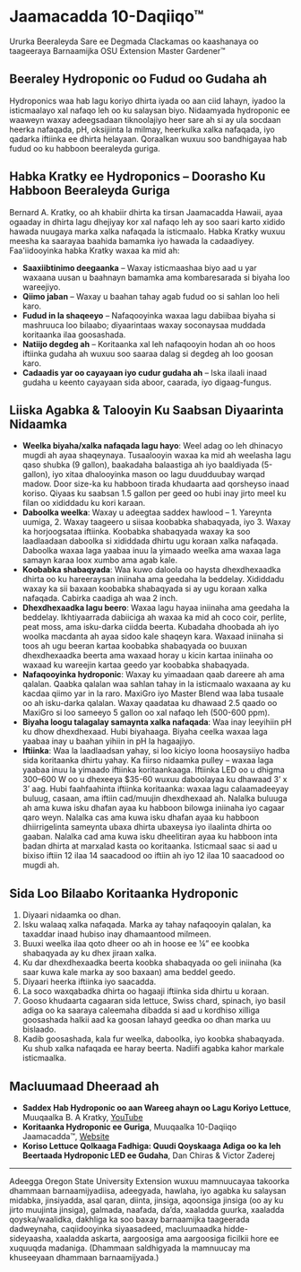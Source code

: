 # Jaamacadda 10-Daqiiqo™

Ururka Beeraleyda Sare ee Degmada Clackamas oo kaashanaya oo taageeraya Barnaamijka OSU Extension Master Gardener™

## Beeraley Hydroponic oo Fudud oo Gudaha ah

Hydroponics waa hab lagu koriyo dhirta iyada oo aan ciid lahayn, iyadoo la isticmaalayo xal nafaqo leh oo ku salaysan biyo. Nidaamyada hydroponic ee waaweyn waxay adeegsadaan tiknoolajiyo heer sare ah si ay ula socdaan heerka nafaqada, pH, oksijiinta la milmay, heerkulka xalka nafaqada, iyo qadarka iftiinka ee dhirta helayaan. Qoraalkan wuxuu soo bandhigayaa hab fudud oo ku habboon beeraleyda guriga.

## Habka Kratky ee Hydroponics – Doorasho Ku Habboon Beeraleyda Guriga

Bernard A. Kratky, oo ah khabiir dhirta ka tirsan Jaamacadda Hawaii, ayaa ogaaday in dhirta lagu dhejiyay kor xal nafaqo leh ay soo saari karto xidido hawada nuugaya marka xalka nafaqada la isticmaalo. Habka Kratky wuxuu meesha ka saarayaa baahida bamamka iyo hawada la cadaadiyey. Faa'iidooyinka habka Kratky waxaa ka mid ah:

- **Saaxiibtinimo deegaanka** – Waxay isticmaashaa biyo aad u yar waxaana uusan u baahnayn bamamka ama kombaresarada si biyaha loo wareejiyo.
- **Qiimo jaban** – Waxay u baahan tahay agab fudud oo si sahlan loo heli karo.
- **Fudud in la shaqeeyo** – Nafaqooyinka waxaa lagu dabiibaa biyaha si mashruuca loo bilaabo; diyaarintaas waxay soconaysaa muddada koritaanka ilaa goosashada.
- **Natiijo degdeg ah** – Koritaanka xal leh nafaqooyin hodan ah oo hoos iftiinka gudaha ah wuxuu soo saaraa dalag si degdeg ah loo goosan karo.
- **Cadaadis yar oo cayayaan iyo cudur gudaha ah** – Iska ilaali inaad gudaha u keento cayayaan sida aboor, caarada, iyo digaag-fungus.

## Liiska Agabka & Talooyin Ku Saabsan Diyaarinta Nidaamka

- **Weelka biyaha/xalka nafaqada lagu hayo**: Weel adag oo leh dhinacyo mugdi ah ayaa shaqeynaya. Tusaalooyin waxaa ka mid ah weelasha lagu qaso shubka (9 gallon), baakadaha balaastiga ah iyo baaldiyada (5-gallon), iyo xitaa dhalooyinka mason oo lagu duudduubay warqad madow. Door size-ka ku habboon tirada khudaarta aad qorsheyso inaad koriso. Qiyaas ku saabsan 1.5 gallon per geed oo hubi inay jirto meel ku filan oo xididdadu ku kori karaan.
- **Daboolka weelka**: Waxay u adeegtaa saddex hawlood – 1. Yareynta uumiga, 2. Waxay taageero u siisaa koobabka shabaqyada, iyo 3. Waxay ka horjoogsataa iftiinka. Koobabka shabaqyada waxay ka soo laadlaadaan daboolka si xididdada dhirtu ugu koraan xalka nafaqada. Daboolka waxaa laga yaabaa inuu la yimaado weelka ama waxaa laga samayn karaa loox xumbo ama agab kale.
- **Koobabka shabaqyada**: Waa kuwo daloola oo haysta dhexdhexaadka dhirta oo ku hareeraysan iniinaha ama geedaha la beddelay. Xididdadu waxay ka sii baxaan koobabka shabaqyada si ay ugu koraan xalka nafaqada. Cabirka caadiga ah waa 2 inch.
- **Dhexdhexaadka lagu beero**: Waxaa lagu hayaa iniinaha ama geedaha la beddelay. Ikhtiyaarrada dabiiciga ah waxaa ka mid ah coco coir, perlite, peat moss, ama isku-darka ciidda beerta. Kubadaha dhoobada ah iyo woolka macdanta ah ayaa sidoo kale shaqeyn kara. Waxaad iniinaha si toos ah ugu beeran kartaa koobabka shabaqyada oo buuxan dhexdhexaadka beerta ama waxaad horay u kicin kartaa iniinaha oo waxaad ku wareejin kartaa geedo yar koobabka shabaqyada.
- **Nafaqooyinka hydroponic**: Waxay ku yimaadaan qaab dareere ah ama qalalan. Qaabka qalalan waa sahlan tahay in la isticmaalo waxaana ay ku kacdaa qiimo yar in la raro. MaxiGro iyo Master Blend waa laba tusaale oo ah isku-darka qalalan. Waxay qaadataa ku dhawaad 2.5 qaado oo MaxiGro si loo sameeyo 5 gallon oo xal nafaqo leh (500-600 ppm).
- **Biyaha loogu talagalay samaynta xalka nafaqada**: Waa inay leeyihiin pH ku dhow dhexdhexaad. Hubi biyahaaga. Biyaha ceelka waxaa laga yaabaa inay u baahan yihiin in pH la hagaajiyo.
- **Iftiinka**: Waa la laadlaadsan yahay, si loo kiciyo loona hoosaysiiyo hadba sida koritaanka dhirtu yahay. Ka fiirso nidaamka pulley – waxaa laga yaabaa inuu la yimaado iftiinka koritaankaaga. Iftiinka LED oo u dhigma 300–600 W oo u dhexeeya $35-60 wuxuu daboolayaa ku dhawaad 3’ x 3’ aag. Hubi faahfaahinta iftiinka koritaanka: waxaa lagu calaamadeeyay buluug, casaan, ama iftiin cad/muujin dhexdhexaad ah. Nalalka buluuga ah ama kuwa isku dhafan ayaa ku habboon bilowga iniinaha iyo cagaar qaro weyn. Nalalka cas ama kuwa isku dhafan ayaa ku habboon dhiirrigelinta sameynta ubaxa dhirta ubaxeysa iyo ilaalinta dhirta oo gaaban. Nalalka cad ama kuwa isku dheelitiran ayaa ku habboon inta badan dhirta at marxalad kasta oo koritaanka. Isticmaal saac si aad u bixiso iftiin 12 ilaa 14 saacadood oo iftiin ah iyo 12 ilaa 10 saacadood oo mugdi ah.

## Sida Loo Bilaabo Koritaanka Hydroponic

1. Diyaari nidaamka oo dhan.
2. Isku walaaq xalka nafaqada. Marka ay tahay nafaqooyin qalalan, ka taxaddar inaad hubiso inay dhamaantood milmeen.
3. Buuxi weelka ilaa qoto dheer oo ah in hoose ee ¼” ee koobka shabaqyada ay ku dhex jiraan xalka.
4. Ku dar dhexdhexaadka beerta koobka shabaqyada oo geli iniinaha (ka saar kuwa kale marka ay soo baxaan) ama beddel geedo.
5. Diyaari heerka iftiinka iyo saacadda.
6. La soco waxqabadka dhirta oo hagaaji iftiinka sida dhirtu u koraan.
7. Gooso khudaarta cagaaran sida lettuce, Swiss chard, spinach, iyo basil adiga oo ka saaraya caleemaha dibadda si aad u kordhiso xilliga goosashada halkii aad ka goosan lahayd geedka oo dhan marka uu bislaado.
8. Kadib goosashada, kala fur weelka, daboolka, iyo koobka shabaqyada. Ku shub xalka nafaqada ee haray beerta. Nadiifi agabka kahor markale isticmaalka.

## Macluumaad Dheeraad ah

- **Saddex Hab Hydroponic oo aan Wareeg ahayn oo Lagu Koriyo Lettuce**, Muuqaalka B. A Kratky, [YouTube](https://www.youtube.com/watch?v=jiGQsfiPwkI)
- **Koritaanka Hydroponic ee Guriga**, Muuqaalka 10-Daqiiqo Jaamacadda™, [Website](www.cmastergardeners.org/10-minute-university)
- **Koriso Lettuce Qolkaaga Fadhiga: Quudi Qoyskaaga Adiga oo ka leh Beertaada Hydroponic LED ee Gudaha**, Dan Chiras & Victor Zaderej

---
Adeegga Oregon State University Extension wuxuu mamnuucayaa takoorka dhammaan barnaamijyadiisa, adeegyada, hawlaha, iyo agabka ku salaysan midabka, jinsiyadda, asal qaran, diinta, jinsiga, aqoonsiga jinsiga (oo ay ku jirto muujinta jinsiga), galmada, naafada, da’da, xaaladda guurka, xaaladda qoyska/waalidka, dakhliga ka soo baxay barnaamijka taageerada dadweynaha, caqiidooyinka siyaasadeed, macluumaadka hidde-sideyaasha, xaaladda askarta, aargoosiga ama aargoosiga ficilkii hore ee xuquuqda madaniga. (Dhammaan saldhigyada la mamnuucay ma khuseeyaan dhammaan barnaamijyada.)